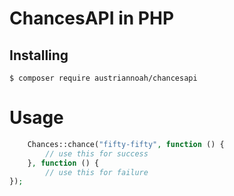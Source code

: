 # ChancesAPI in PHP

## Installing
```shell
$ composer require austriannoah/chancesapi
```

# Usage
```php
    Chances::chance("fifty-fifty", function () {
        // use this for success
    }, function () {
        // use this for failure
});
```
